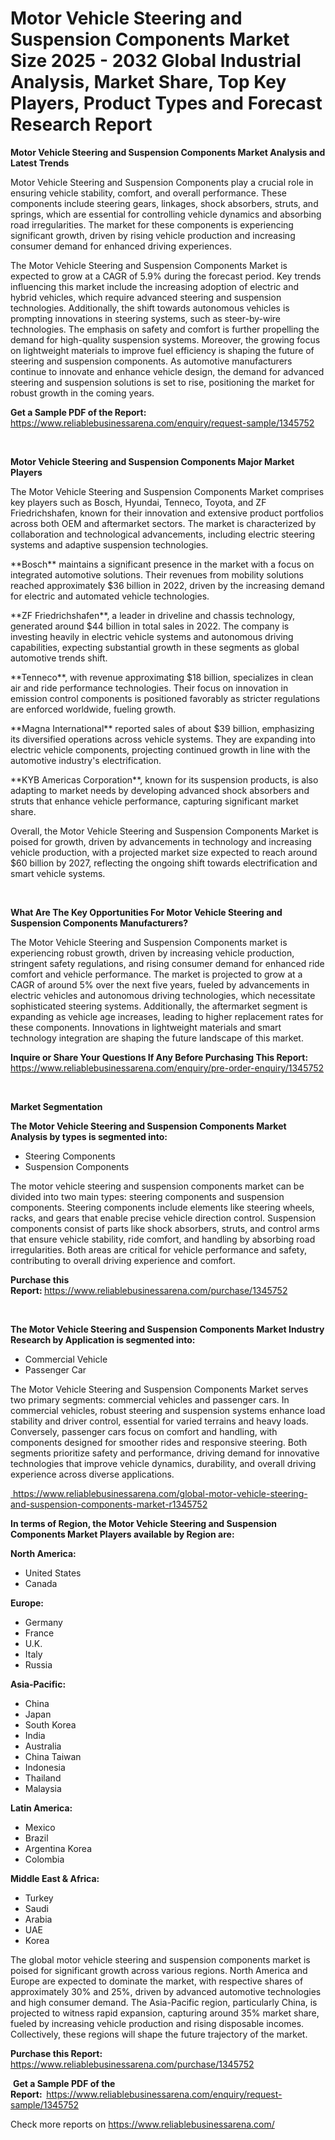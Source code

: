 <p><h1>Motor Vehicle Steering and Suspension Components Market Size 2025 - 2032 Global Industrial Analysis, Market Share, Top Key Players, Product Types and Forecast Research Report</h1></p><p><strong>Motor Vehicle Steering and Suspension Components Market Analysis and Latest Trends</strong></p>
<p><p>Motor Vehicle Steering and Suspension Components play a crucial role in ensuring vehicle stability, comfort, and overall performance. These components include steering gears, linkages, shock absorbers, struts, and springs, which are essential for controlling vehicle dynamics and absorbing road irregularities. The market for these components is experiencing significant growth, driven by rising vehicle production and increasing consumer demand for enhanced driving experiences.</p><p>The Motor Vehicle Steering and Suspension Components Market is expected to grow at a CAGR of 5.9% during the forecast period. Key trends influencing this market include the increasing adoption of electric and hybrid vehicles, which require advanced steering and suspension technologies. Additionally, the shift towards autonomous vehicles is prompting innovations in steering systems, such as steer-by-wire technologies. The emphasis on safety and comfort is further propelling the demand for high-quality suspension systems. Moreover, the growing focus on lightweight materials to improve fuel efficiency is shaping the future of steering and suspension components. As automotive manufacturers continue to innovate and enhance vehicle design, the demand for advanced steering and suspension solutions is set to rise, positioning the market for robust growth in the coming years.</p></p>
<p><strong>Get a Sample PDF of the Report:&nbsp;</strong> <a href="https://www.reliablebusinessarena.com/enquiry/request-sample/1345752?utm_campaign=2206&utm_medium=2&utm_source=Github&utm_content=ia&utm_term=30032025&utm_id=motor-vehicle-steering-and-suspension-components">https://www.reliablebusinessarena.com/enquiry/request-sample/1345752</a></p>
<p>&nbsp;</p>
<p><strong>Motor Vehicle Steering and Suspension Components Major Market Players</strong></p>
<p><p>The Motor Vehicle Steering and Suspension Components Market comprises key players such as Bosch, Hyundai, Tenneco, Toyota, and ZF Friedrichshafen, known for their innovation and extensive product portfolios across both OEM and aftermarket sectors. The market is characterized by collaboration and technological advancements, including electric steering systems and adaptive suspension technologies.</p><p>**Bosch** maintains a significant presence in the market with a focus on integrated automotive solutions. Their revenues from mobility solutions reached approximately $36 billion in 2022, driven by the increasing demand for electric and automated vehicle technologies.</p><p>**ZF Friedrichshafen**, a leader in driveline and chassis technology, generated around $44 billion in total sales in 2022. The company is investing heavily in electric vehicle systems and autonomous driving capabilities, expecting substantial growth in these segments as global automotive trends shift.</p><p>**Tenneco**, with revenue approximating $18 billion, specializes in clean air and ride performance technologies. Their focus on innovation in emission control components is positioned favorably as stricter regulations are enforced worldwide, fueling growth.</p><p>**Magna International** reported sales of about $39 billion, emphasizing its diversified operations across vehicle systems. They are expanding into electric vehicle components, projecting continued growth in line with the automotive industry's electrification.</p><p>**KYB Americas Corporation**, known for its suspension products, is also adapting to market needs by developing advanced shock absorbers and struts that enhance vehicle performance, capturing significant market share.</p><p>Overall, the Motor Vehicle Steering and Suspension Components Market is poised for growth, driven by advancements in technology and increasing vehicle production, with a projected market size expected to reach around $60 billion by 2027, reflecting the ongoing shift towards electrification and smart vehicle systems.</p></p>
<p>&nbsp;</p>
<p><strong>What Are The Key Opportunities For Motor Vehicle Steering and Suspension Components Manufacturers?</strong></p>
<p><p>The Motor Vehicle Steering and Suspension Components market is experiencing robust growth, driven by increasing vehicle production, stringent safety regulations, and rising consumer demand for enhanced ride comfort and vehicle performance. The market is projected to grow at a CAGR of around 5% over the next five years, fueled by advancements in electric vehicles and autonomous driving technologies, which necessitate sophisticated steering systems. Additionally, the aftermarket segment is expanding as vehicle age increases, leading to higher replacement rates for these components. Innovations in lightweight materials and smart technology integration are shaping the future landscape of this market.</p></p>
<p><strong>Inquire or Share Your Questions If Any Before Purchasing This Report:</strong> <a href="https://www.reliablebusinessarena.com/enquiry/pre-order-enquiry/1345752?utm_campaign=2206&utm_medium=2&utm_source=Github&utm_content=ia&utm_term=30032025&utm_id=motor-vehicle-steering-and-suspension-components">https://www.reliablebusinessarena.com/enquiry/pre-order-enquiry/1345752</a></p>
<p>&nbsp;</p>
<p><strong>Market Segmentation</strong></p>
<p><strong>The Motor Vehicle Steering and Suspension Components Market Analysis by types is segmented into:</strong></p>
<p><ul><li>Steering Components</li><li>Suspension Components</li></ul></p>
<p><p>The motor vehicle steering and suspension components market can be divided into two main types: steering components and suspension components. Steering components include elements like steering wheels, racks, and gears that enable precise vehicle direction control. Suspension components consist of parts like shock absorbers, struts, and control arms that ensure vehicle stability, ride comfort, and handling by absorbing road irregularities. Both areas are critical for vehicle performance and safety, contributing to overall driving experience and comfort.</p></p>
<p><strong>Purchase this Report:&nbsp;</strong><a href="https://www.reliablebusinessarena.com/purchase/1345752?utm_campaign=2206&utm_medium=2&utm_source=Github&utm_content=ia&utm_term=30032025&utm_id=motor-vehicle-steering-and-suspension-components">https://www.reliablebusinessarena.com/purchase/1345752</a></p>
<p>&nbsp;</p>
<p><strong>The Motor Vehicle Steering and Suspension Components Market Industry Research by Application is segmented into:</strong></p>
<p><ul><li>Commercial Vehicle</li><li>Passenger Car</li></ul></p>
<p><p>The Motor Vehicle Steering and Suspension Components Market serves two primary segments: commercial vehicles and passenger cars. In commercial vehicles, robust steering and suspension systems enhance load stability and driver control, essential for varied terrains and heavy loads. Conversely, passenger cars focus on comfort and handling, with components designed for smoother rides and responsive steering. Both segments prioritize safety and performance, driving demand for innovative technologies that improve vehicle dynamics, durability, and overall driving experience across diverse applications.</p></p>
<p><a href="https://www.reliablebusinessarena.com/global-motor-vehicle-steering-and-suspension-components-market-r1345752?utm_campaign=2206&utm_medium=2&utm_source=Github&utm_content=ia&utm_term=30032025&utm_id=motor-vehicle-steering-and-suspension-components">&nbsp;https://www.reliablebusinessarena.com/global-motor-vehicle-steering-and-suspension-components-market-r1345752</a></p>
<p><strong>In terms of Region, the Motor Vehicle Steering and Suspension Components Market Players available by Region are:</strong></p>
<p>
    <p> <strong> North America: </strong>
        <ul>
            <li>United States</li>
            <li>Canada</li>
        </ul>
        </p> 
    <p> <strong> Europe: </strong>
        <ul>
            <li>Germany</li>
            <li>France</li>
            <li>U.K.</li>
            <li>Italy</li>
            <li>Russia</li>
        </ul>
        </p> 
    <p> <strong> Asia-Pacific: </strong>
        <ul>
            <li>China</li>
            <li>Japan</li>
            <li>South Korea</li>
            <li>India</li>
            <li>Australia</li>
            <li>China Taiwan</li>
            <li>Indonesia</li>
            <li>Thailand</li>
            <li>Malaysia</li>
        </ul>
        </p> 
    <p> <strong> Latin America: </strong>
        <ul>
            <li>Mexico</li>
            <li>Brazil</li>
            <li>Argentina Korea</li>
            <li>Colombia</li>
        </ul>
        </p> 
    <p> <strong> Middle East & Africa: </strong>
        <ul>
            <li>Turkey</li>
            <li>Saudi</li>
            <li>Arabia</li>
            <li>UAE</li>
            <li>Korea</li>
        </ul>
    </p>
    </p>
<p><p>The global motor vehicle steering and suspension components market is poised for significant growth across various regions. North America and Europe are expected to dominate the market, with respective shares of approximately 30% and 25%, driven by advanced automotive technologies and high consumer demand. The Asia-Pacific region, particularly China, is projected to witness rapid expansion, capturing around 35% market share, fueled by increasing vehicle production and rising disposable incomes. Collectively, these regions will shape the future trajectory of the market.</p></p>
<p><strong>Purchase this Report: </strong><a href="https://www.reliablebusinessarena.com/purchase/1345752?utm_campaign=2206&utm_medium=2&utm_source=Github&utm_content=ia&utm_term=30032025&utm_id=motor-vehicle-steering-and-suspension-components">https://www.reliablebusinessarena.com/purchase/1345752</a></p>
<p>&nbsp;<strong>Get a Sample PDF of the Report:&nbsp;&nbsp;</strong><a href="https://www.reliablebusinessarena.com/enquiry/request-sample/1345752?utm_campaign=2206&utm_medium=2&utm_source=Github&utm_content=ia&utm_term=30032025&utm_id=motor-vehicle-steering-and-suspension-components">https://www.reliablebusinessarena.com/enquiry/request-sample/1345752</a></p>
<p><strong></strong></p>
<p>Check more reports on <a href="https://www.reliablebusinessarena.com/?utm_campaign=2206&utm_medium=2&utm_source=Github&utm_content=ia&utm_term=30032025&utm_id=motor-vehicle-steering-and-suspension-components">https://www.reliablebusinessarena.com/</a></p>